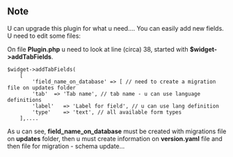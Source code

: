 ## Note
U can upgrade this plugin for what u need.... You can easily add new fields. U need to edit some files:

On file **Plugin.php** u need to look at line (circa) 38, started with **$widget->addTabFields**.

    $widget->addTabFields(
        [
            'field_name_on_database' => [ // need to create a migration file on updates folder
            'tab'  => 'Tab name', // tab name - u can use language definitions
            'label'   => 'Label for field', // u can use lang definition
            'type'    => 'text', // all available form types
        ],....

As u can see, **field_name_on_database** must be created with migrations file on **updates** folder, then u must create information on **version.yaml** file and then file for migration - schema update...